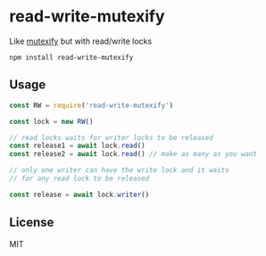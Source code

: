 # read-write-mutexify

Like [mutexify](https://github.com/mafintosh/mutexify) but with read/write locks

```
npm install read-write-mutexify
```

## Usage

``` js
const RW = require('read-write-mutexify')

const lock = new RW()

// read locks waits for writer locks to be released
const release1 = await lock.read()
const release2 = await lock.read() // make as many as you want

// only one writer can have the write lock and it waits
// for any read lock to be released

const release = await lock.writer()
```

## License

MIT
